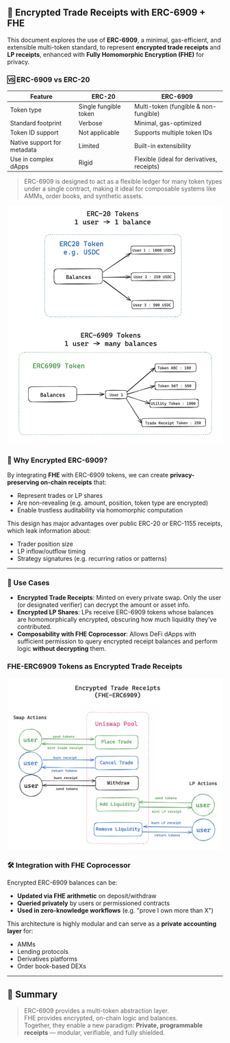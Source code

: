 ## 🧾 Encrypted Trade Receipts with ERC-6909 + FHE

This document explores the use of **ERC-6909**, a minimal, gas-efficient, and extensible multi-token standard, to represent **encrypted trade receipts** and **LP receipts**, enhanced with **Fully Homomorphic Encryption (FHE)** for privacy.

### 🆚 ERC-6909 vs ERC-20

| Feature                         | ERC-20                      | ERC-6909                               |
|----------------------------------|------------------------------|-----------------------------------------|
| Token type                      | Single fungible token       | Multi-token (fungible & non-fungible)   |
| Standard footprint              | Verbose                     | Minimal, gas-optimized                   |
| Token ID support           | Not applicable              | Supports multiple token IDs              |
| Native support for metadata     | Limited                     | Built-in extensibility                   |
| Use in complex dApps            | Rigid                       | Flexible (ideal for derivatives, receipts)  

> ERC-6909 is designed to act as a flexible ledger for many token types under a single contract, making it ideal for composable systems like AMMs, order books, and synthetic assets.

<img src="../assets/ERC20:6909.png" width="800">

### 🔐 Why Encrypted ERC-6909?

By integrating **FHE** with ERC-6909 tokens, we can create **privacy-preserving on-chain receipts** that:
- Represent trades or LP shares
- Are non-revealing (e.g. amount, position, token type are encrypted)
- Enable trustless auditability via homomorphic computation

This design has major advantages over public ERC-20 or ERC-1155 receipts, which leak information about:
- Trader position size
- LP inflow/outflow timing
- Strategy signatures (e.g. recurring ratios or patterns)

---

### 🧩 Use Cases

- **Encrypted Trade Receipts**: Minted on every private swap. Only the user (or designated verifier) can decrypt the amount or asset info.
- **Encrypted LP Shares**: LPs receive ERC-6909 tokens whose balances are homomorphically encrypted, obscuring how much liquidity they’ve contributed.
- **Composability with FHE Coprocessor**: Allows DeFi dApps with sufficient permission to query encrypted receipt balances and perform logic **without decrypting** them.

### FHE-ERC6909 Tokens as Encrypted Trade Receipts

<img src="../assets/TradeReceipts.png" width="800">

### 🛠️ Integration with FHE Coprocessor

Encrypted ERC-6909 balances can be:
- **Updated via FHE arithmetic** on deposit/withdraw
- **Queried privately** by users or permissioned contracts
- **Used in zero-knowledge workflows** (e.g. "prove I own more than X")

This architecture is highly modular and can serve as a **private accounting layer** for:
- AMMs  
- Lending protocols  
- Derivatives platforms  
- Order book-based DEXs

---

## 🔄 Summary

> ERC-6909 provides a multi-token abstraction layer.  
> FHE provides encrypted, on-chain logic and balances.  
> Together, they enable a new paradigm: **Private, programmable receipts** — modular, verifiable, and fully shielded.
